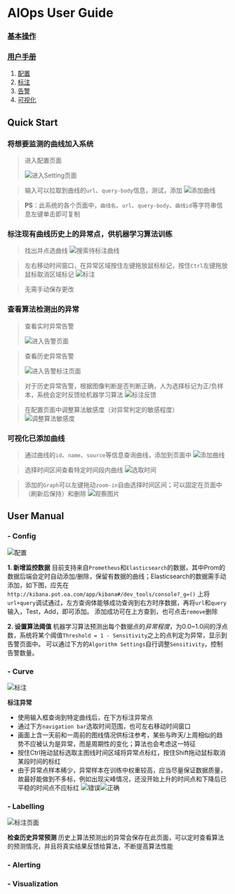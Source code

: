 # AIOps User  Guide

### [基本操作](#quick-start)
### [用户手册](#user-manual)
1. [配置](#config)
2. [标注](#labelling)
3. [告警](#alerting)
4. [可视化](#visualization)

## Quick Start

### 将想要监测的曲线加入系统

> 进入配置页面
> 
> ![进入Setting页面](https://github.com/DerrickShine/AIOps-User-Manual/blob/master/pic/entering_setting.png)

> 输入可以拉取到曲线的`url`、`query-body`信息，测试，添加
> ![添加曲线](https://github.com/DerrickShine/AIOps-User-Manual/blob/master/pic/add_curve.png)

> **PS**：此系统的各个页面中，`曲线名`、`url`、`query-body`、`曲线id`等字符串信息左键单击即可复制

### 标注现有曲线历史上的异常点，供机器学习算法训练

> 找出并点选曲线
> ![搜索待标注曲线](https://github.com/DerrickShine/AIOps-User-Manual/blob/master/pic/search_curve_to_label.png)

> 左右移动时间窗口，在异常区域按住左键拖放鼠标标记，按住`Ctrl`左键拖放鼠标取消区域标记
> ![标注](https://github.com/DerrickShine/AIOps-User-Manual/blob/master/pic/labelling.png)

> 无需手动保存更改

### 查看算法检测出的异常

> 查看实时异常告警
> 
> ![进入告警页面](https://github.com/DerrickShine/AIOps-User-Manual/blob/master/pic/entering_alert.png)

> 查看历史异常告警
> 
> ![进入告警标注页面](https://github.com/DerrickShine/AIOps-User-Manual/blob/master/pic/entering_label.png)

> 对于历史异常告警，根据图像判断是否判断正确，人为选择标记为正/负样本，系统会定时反馈给机器学习算法
> ![标注反馈](https://github.com/DerrickShine/AIOps-User-Manual/blob/master/pic/labelling_detected.png)

> 在配置页面中调整算法敏感度（对异常判定的敏感程度）
> ![调整算法敏感度](https://github.com/DerrickShine/AIOps-User-Manual/blob/master/pic/tune_sensitivity.png)

### 可视化已添加曲线

> 通过曲线的`id`、`name`、`source`等信息查询曲线，添加到页面中
> ![添加曲线](https://github.com/DerrickShine/AIOps-User-Manual/blob/master/pic/add_graph.png)

> 选择时间区间查看特定时间段内曲线
> ![选取时间](https://github.com/DerrickShine/AIOps-User-Manual/blob/master/pic/range_time.png)

> 添加的`Graph`可以左键拖动`zoom-in`自由选择时间区间；可以固定在页面中（刷新后保持）和删除
> ![观察图片](https://github.com/DerrickShine/AIOps-User-Manual/blob/master/pic/viewing_graph.png)

## User Manual

### - Config
![配置](https://github.com/DerrickShine/AIOps-User-Manual/blob/master/pic/configuration.png)

**1. 新增监控数据**
目前支持来自`Prometheus`和`Elasticsearch`的数据，其中Prom的数据后端会定时自动添加/删除，保留有数据的曲线；Elasticsearch的数据需手动添加，如下图，应先在
`http://kibana.pot.oa.com/app/kibana#/dev_tools/console?_g=()`
上将`url+query`调试通过，左方查询体能够成功查询到右方时序数据，再将`url`和`query`输入，Test，Add，即可添加。
添加成功可在上方查到，也可点击`remove`删除

**2. 设置算法阈值**
机器学习算法预测出每个数据点的*异常程度*，为0.0~1.0间的浮点数，系统将某个阈值`Threshold = 1 - Sensitivity`之上的点判定为异常，显示到告警页面中。
可以通过下方的`Algorithm Settings`自行调整`Sensitivity`，控制告警数量。

### - Curve

![标注](https://github.com/DerrickShine/AIOps-User-Manual/blob/master/pic/curve.png)

**标注异常**
- 使用输入框查询到特定曲线后，在下方标注异常点
- 通过下方`navigation bar`选取时间范围，也可左右移动时间窗口
- 画面上含一天前和一周前的图线情况供标注参考，某些与昨天/上周相似的趋势不应被认为是异常，而是周期性的变化；算法也会考虑这一特征
- 按住Ctrl拖动鼠标选取主图线时间区域将异常点标红，按住Shift拖动鼠标取消某段时间的标红
- 由于异常点样本稀少，异常样本在训练中权重较高，应当尽量保证数据质量，故最好能做到不多标，例如出现尖峰情况，还没开始上升的时间点和下降后已平稳的时间点不应标红
![错误](https://github.com/DerrickShine/AIOps-User-Manual/blob/master/pic/wrong_label.png)![正确](https://github.com/DerrickShine/AIOps-User-Manual/blob/master/pic/correct_label.png)

### - Labelling

![标注页面](https://github.com/DerrickShine/AIOps-User-Manual/blob/master/pic/labelling_page.png)

**检查历史异常预测**
历史上算法预测出的异常会保存在此页面，可以定时查看算法的预测情况，并且将真实结果反馈给算法，不断提高算法性能


### - Alerting


### - Visualization



<!--stackedit_data:
eyJoaXN0b3J5IjpbMTE2ODk1NzA5MiwtMTY4NjA3Mjk5NSwtNT
M5MzI4MTgwLC0xMDIyMDM0NTcwLC0yMTEzNjMwNTA5LDIwMTE5
OTIxNTcsLTEyMDg2MDk2NSwxNTc0ODAxMjQ2LDExMDkwNzM1MT
QsLTY2MjU2MTM3MiwyNjEwODcwODcsLTkwMzkyNTIyMiwtMTQ4
OTc3NDMxLC0xMzczNTc5Mzk1LC0xNjMzMzY1Njc3LDk0NTQ1OD
c1MiwtMTc4MDIxNjgxNCwyMDg0ODE4ODk3LC0xNjE1Mzg4MDU0
XX0=
-->